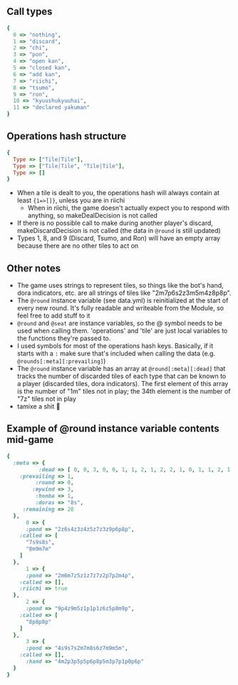## Call types
```ruby
{
  0 => "nothing",
  1 => "discard",
  2 => "chi",
  3 => "pon",
  4 => "open kan",
  5 => "closed kan",
  6 => "add kan",
  7 => "riichi",
  8 => "tsumo",
  9 => "ron",
  10 => "kyuushukyuuhai",
  11 => "declared yakuman"
}
```
## Operations hash structure

```ruby
{
  Type => ["Tile|Tile"],
  Type => ["Tile|Tile", "Tile|Tile"],
  Type => []
}
```

* When a tile is dealt to you, the operations hash will always contain at least `{1=>[]}`, unless you are in riichi
  * When in riichi, the game doesn't actually expect you to respond with anything, so makeDealDecision is not called
* If there is no possible call to make during another player's discard, makeDiscardDecision is not called (the data in `@round` is still updated)
* Types 1, 8, and 9 (Discard, Tsumo, and Ron) will have an empty array because there are no other tiles to act on

## Other notes

* The game uses strings to represent tiles, so things like the bot's hand, dora indicators, etc. are all strings of tiles like "2m7p6s2z3m5m4z8p8p".
* The `@round` instance variable (see data.yml) is reinitialized at the start of every new round. It's fully readable and writeable from the Module, so feel free to add stuff to it
* `@round` and `@seat` are instance variables, so the @ symbol needs to be used when calling them. 'operations' and 'tile' are just local variables to the functions they're passed to.
* I used symbols for most of the operations hash keys. Basically, if it starts with a `:` make sure that's included when calling the data (e.g. `@rounds[:meta][:prevailing]`)
* The `@round` instance variable has an array at `@round[:meta][:dead]` that tracks the number of discarded tiles of each type that can be known to a player (discarded tiles, dora indicators). The first element of this array is the number of "1m" tiles not in play; the 34th element is the number of "7z" tiles not in play
* tamixe a shit :put_litter_in_its_place:

## Example of @round instance variable contents mid-game

```ruby
{
  :meta => {
          :dead => [ 0, 0, 3, 0, 0, 1, 1, 2, 1, 2, 2, 1, 0, 1, 1, 2, 1, 1, 3, 0, 0, 0, 1, 0, 1, 1, 1, 3, 1, 2, 3, 3, 2, 4 ],
    :prevailing => 1,
         :round => 0,
        :mywind => 3,
         :honba => 1,
         :doras => "8s",
     :remaining => 28
  },
      0 => {
      :pond => "2z6s4z3z4z5z7z3z9p6p8p",
    :called => [
      "7s9s8s",
      "8m9m7m"
    ]
  },
      1 => {
      :pond => "2m6m7z5z1z7z7z2p7p2m4p",
    :called => [],
    :riichi => true
  },
      2 => {
      :pond => "9p4z9m5z1p1p1z6z5p8m9p",
    :called => [
      "8p8p8p"
    ]
  },
      3 => {
      :pond => "4s9s7s2m7m8s6z7m9m5m",
    :called => [],
      :hand => "4m2p3p5p5p6p8p5m3p7p1p0p6p"
  }
}
```

